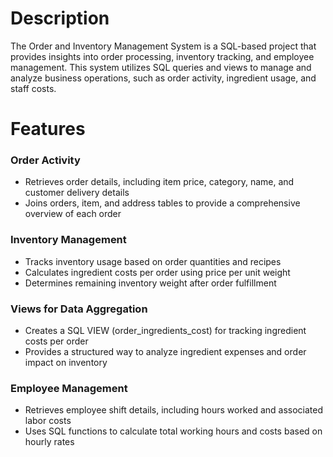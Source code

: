 <h1>Description</h1>
<p>The Order and Inventory Management System is a SQL-based project that provides insights into order processing, inventory tracking, and employee management. This system utilizes SQL queries and views to manage and analyze business operations, such as order activity, ingredient usage, and staff costs.</p>
<h1>Features</h1>
<h3>Order Activity</h3>
<ul>
  <li>Retrieves order details, including item price, category, name, and customer delivery details</li>
  <li>Joins orders, item, and address tables to provide a comprehensive overview of each order</li>
</ul>
<h3>Inventory Management</h3>
<ul>
  <li>Tracks inventory usage based on order quantities and recipes</li>
  <li>Calculates ingredient costs per order using price per unit weight</li>
  <li>Determines remaining inventory weight after order fulfillment</li>
</ul>
<h3>Views for Data Aggregation</h3>
<ul>
  <li>Creates a SQL VIEW (order_ingredients_cost) for tracking ingredient costs per order</li>
  <li>Provides a structured way to analyze ingredient expenses and order impact on inventory</li>
</ul>
<h3>Employee Management</h3>
<ul>
  <li>Retrieves employee shift details, including hours worked and associated labor costs</li>
  <li>Uses SQL functions to calculate total working hours and costs based on hourly rates</li>
</ul>
